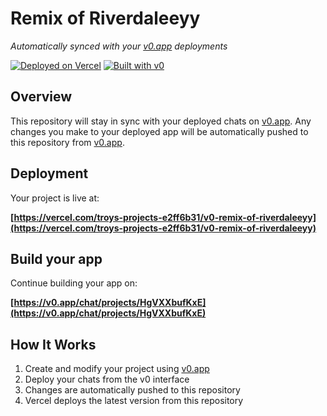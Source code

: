# Remix of Riverdaleeyy

*Automatically synced with your [v0.app](https://v0.app) deployments*

[![Deployed on Vercel](https://img.shields.io/badge/Deployed%20on-Vercel-black?style=for-the-badge&logo=vercel)](https://vercel.com/troys-projects-e2ff6b31/v0-remix-of-riverdaleeyy)
[![Built with v0](https://img.shields.io/badge/Built%20with-v0.app-black?style=for-the-badge)](https://v0.app/chat/projects/HgVXXbufKxE)

## Overview

This repository will stay in sync with your deployed chats on [v0.app](https://v0.app).
Any changes you make to your deployed app will be automatically pushed to this repository from [v0.app](https://v0.app).

## Deployment

Your project is live at:

**[https://vercel.com/troys-projects-e2ff6b31/v0-remix-of-riverdaleeyy](https://vercel.com/troys-projects-e2ff6b31/v0-remix-of-riverdaleeyy)**

## Build your app

Continue building your app on:

**[https://v0.app/chat/projects/HgVXXbufKxE](https://v0.app/chat/projects/HgVXXbufKxE)**

## How It Works

1. Create and modify your project using [v0.app](https://v0.app)
2. Deploy your chats from the v0 interface
3. Changes are automatically pushed to this repository
4. Vercel deploys the latest version from this repository
